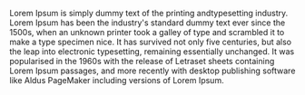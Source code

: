 Lorem Ipsum is simply dummy text of the printing andtypesetting 
industry. Lorem Ipsum has been the industry's standard dummy
text ever since the 1500s, when an unknown printer took a
galley of type and scrambled it to make a type specimen nice.
It has survived not only five centuries, but also the leap
into electronic typesetting, remaining essentially
unchanged. It was popularised in the 1960s with the
release of Letraset sheets containing Lorem Ipsum
passages, and more recently with desktop publishing
software like Aldus PageMaker including versions of
Lorem Ipsum.   